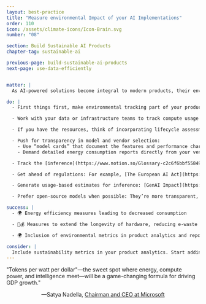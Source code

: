 ```yaml
---
layout: best-practice
title: "Measure environmental Impact of your AI Implementations"
order: 110
icon: /assets/climate-icons/Icon-Brain.svg
number: "08"

section: Build Sustainable AI Products
chapter-tag: sustainable-ai

previous-page: build-sustainable-ai-products
next-page: use-data-efficiently


matter: |
  As AI-powered solutions become integral to modern products, their environmental impact must be carefully assessed to ensure long-term sustainability. AI models consume significant energy across training, inference, and operations, with their carbon footprint also encompassing hardware emissions, water use for cooling, and the environmental cost of retired equipment. To create responsible AI products, product leaders must benchmark and monitor their solutions across their full lifecycle, from model training and deployment to ongoing inference and product end-of-life. This means tracking performance and user adoption, as well as operational carbon footprint, embodied emissions, and energy efficiency at each stage.

do: |
  - First things first, make environmental tracking part of your product metrics. Influence your technical teams to adopt and regularly report on metrics such as carbon emissions and energy usage using open-source tools and libraries like the [Green Software Foundation’s Software Carbon Intensity Specification (SCI)](https://sci.greensoftware.foundation/) Cloud Carbon Footprint.

  - Work with your data or infrastructure teams to track compute usage and energy estimates across all AI product environments, such as Data storage, Cloud platform, AI development frameworks, MLOps pipelines, Version Management Systems, and Monitoring and Logging Systems.

  - If you have the resources, think of incorporating lifecycle assessments, starting with the processing of AI models, hardware manufacturing, and data center emissions. If faced with cost concerns, leverage freely available tools (like open-source carbon footprint calculators) or start with lightweight pilot measurements to demonstrate initial value.

  - Push for transparency in model and vendor selection:
    - Use “model cards” that document the features and performance characteristics of AI models in a consistent and standardized form. Check out [Hugging Face](https://huggingface.co/spaces/AIEnergyScore/Leaderboard) guides that disclose the environmental footprint of a wide range of models with their Energy Score for AI models proposal.
    - Demand detailed energy consumption reports directly from your vendors such as cloud providers or labs, since they are best-positioned to supply accurate figures.

  - Track the [inference](https://www.notion.so/Glossary-c2c6f6bbf55849a0887ea495e54e7cd7?pvs=21) footprint at the task level, as for the same task, different models can use different amounts of energy$^3$.

  - Get ahead of regulations: For example, [The European AI Act](https://artificialintelligenceact.eu/), the first comprehensive set of regulations on AI, has mandated the publishing of information about the environmental impact of creating foundational models, with significant penalties for non-compliance. As an AI system designer, you can proactively use model cards mentioned above to compare the environmental footprints of the models you use.

  - Generate usage-based estimates for inference: [GenAI Impact](https://genai-impact.org/) offers an open-source tool called [EcoLogits](https://ecologits.ai/latest/) that provides usage-based estimates for inference from the largest AI services and can be incorporated into AI projects.

  - Prefer open-source models when possible: They’re more transparent, offer greater visibility into energy usage and environmental impact, and are often lighter-weight.

success: |
  - 🌍 Energy efficiency measures leading to decreased consumption

  - 🧑💰 Measures to extend the longevity of hardware, reducing e-waste

  - 🌍 Inclusion of environmental metrics in product analytics and reporting

consider: |
  Include sustainability metrics in your product analytics. Start adding data like energy usage, water consumption, and Hardware Lifecycle Analysis impact to your dashboards — right alongside performance and adoption. Track measurable energy efficiency improvements overtime. Additionally, you can implement control tools such as minimum quality threshold before pushing new model versions after training to avoid huge transfer for less quality. Start  and go beyond carbon footprint emissions and include water impact and full hardware Life Cycle Analysis (LCA).
---
```


<div class="bigquote">
  <span class="highlight">"Tokens per watt per dollar"—the sweet spot where energy, compute power, and intelligence meet—will be a game-changing formula for driving GDP growth."</span>
</div>

<p style="text-align:center;">—Satya Nadella, <a href="https://www.linkedin.com/in/satyanadella?miniProfileUrn=urn%3Ali%3Afsd_profile%3AACoAAAEkwwAB9KEc2TrQgOLEQ-vzRyZeCDyc6DQ">Chairman and CEO at Microsoft</a></p>